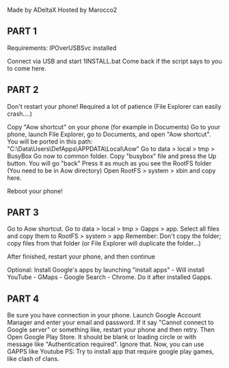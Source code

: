 Made by ADeltaX
Hosted by Marocco2

## PART 1

Requirements:
IPOverUSBSvc installed

Connect via USB and start 1INSTALL.bat
Come back if the script says to you to come here.

## PART 2

Don't restart your phone!
Required a lot of patience (File Explorer can easily crash....)

Copy "Aow shortcut" on your phone (for example in Documents)
Go to your phone, launch File Explorer, go to Documents, and open "Aow shortcut".
You will be ported in this path: "C:\Data\Users\DefApps\APPDATA\Local\Aow"
Go to data > local > tmp > BusyBox
Go now to common folder.
Copy "busybox" file and press the Up button. You will go "back"
Press it as much as you see the RootFS folder (You need to be in Aow directory)
Open RootFS > system > xbin and copy here.

Reboot your phone!

## PART 3

Go to Aow shortcut.
Go to data > local > tmp > Gapps > app.
Select all files and copy them to RootFS > system > app
Remember: Don't copy the folder; copy files from that folder (or File Explorer will duplicate the folder...)

After finished, restart your phone, and then continue

Optional: Install Google's apps by launching "install apps" - Will install YouTube - GMaps - Google Search - Chrome. Do it after installed Gapps.

## PART 4

Be sure you have connection in your phone.
Launch Google Account Manager and enter your email and password.
If it say "Cannot connect to Google server" or something like, restart your phone and then retry.
Then Open Google Play Store. It should be blank or loading circle or with message like "Authentication required". Ignore that.
Now, you can use GAPPS like Youtube
PS: Try to install app that require google play games, like clash of clans.
